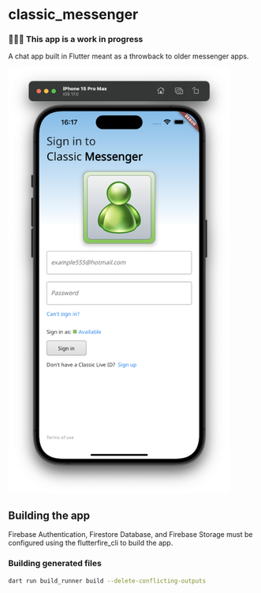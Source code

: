 # classic_messenger

### 🚧🧱🔨 This app is a work in progress

A chat app built in Flutter meant as a throwback to older messenger apps.

<img src='./docs/assets/login_page.png' alt='Login page' width=450 />

## Building the app

Firebase Authentication, Firestore Database, and Firebase Storage must be configured using the flutterfire_cli to build the app.

### Building generated files

```sh
dart run build_runner build --delete-conflicting-outputs
```
